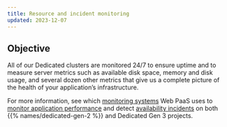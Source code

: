 ```yaml
---
title: Resource and incident monitoring
updated: 2023-12-07
---
```


## Objective  

All of our Dedicated clusters are monitored 24/7 to ensure uptime and to measure server metrics such as available disk space, memory and disk usage, and several dozen other metrics that give us a complete picture of the health of your application’s infrastructure.

For more information, see which [monitoring systems](../../dedicated-gen-3/dedicated-gen-3-monitoring) Web PaaS uses to [monitor application performance](../../dedicated-gen-3/dedicated-gen-3-monitoring#application-performance-monitoring)
and detect [availability incidents](../../dedicated-gen-3/monitoring.md#availability-incident-handling-procedure)
on both {{% names/dedicated-gen-2 %}} and Dedicated Gen 3 projects.
